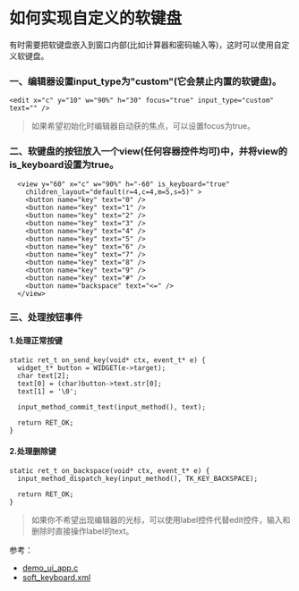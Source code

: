 # 如何实现自定义的软键盘

有时需要把软键盘嵌入到窗口内部(比如计算器和密码输入等)，这时可以使用自定义软键盘。

### 一、编辑器设置input_type为"custom"(它会禁止内置的软键盘)。

```
<edit x="c" y="10" w="90%" h="30" focus="true" input_type="custom" text="" />
```

> 如果希望初始化时编辑器自动获的焦点，可以设置focus为true。

### 二、软键盘的按钮放入一个view(任何容器控件均可)中，并将view的is\_keyboard设置为true。

```
  <view y="60" x="c" w="90%" h="-60" is_keyboard="true" 
    children_layout="default(r=4,c=4,m=5,s=5)" >
    <button name="key" text="0" />
    <button name="key" text="1" />
    <button name="key" text="2" />
    <button name="key" text="3" />
    <button name="key" text="4" />
    <button name="key" text="5" />
    <button name="key" text="6" />
    <button name="key" text="7" />
    <button name="key" text="8" />
    <button name="key" text="9" />
    <button name="key" text="#" />
    <button name="backspace" text="<=" />
  </view>
```

### 三、处理按钮事件

#### 1.处理正常按键

```
static ret_t on_send_key(void* ctx, event_t* e) {
  widget_t* button = WIDGET(e->target);
  char text[2];
  text[0] = (char)button->text.str[0];
  text[1] = '\0';

  input_method_commit_text(input_method(), text);

  return RET_OK;
}

```

#### 2.处理删除键

```
static ret_t on_backspace(void* ctx, event_t* e) {
  input_method_dispatch_key(input_method(), TK_KEY_BACKSPACE);

  return RET_OK;
}
```


>如果你不希望出现编辑器的光标，可以使用label控件代替edit控件，输入和删除时直接操作label的text。


参考：

* [demo\_ui\_app.c](https://github.com/zlgopen/awtk/blob/master/demos/demo_ui_app.c)
* [soft\_keyboard.xml](https://github.com/zlgopen/awtk/blob/master/demos/assets/raw/ui/soft_keyboard.xml)
